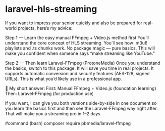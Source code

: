 # laravel-hls-streaming

If you want to impress your senior quickly and also be prepared for real-world projects, here’s my advice:

Step 1 — Learn the easy manual FFmpeg + Video.js method first
You’ll understand the core concept of HLS streaming.
You’ll see how .m3u8 playlists and .ts chunks work.
No package magic — pure basics.
This will make you confident when someone says “make streaming like YouTube.”

Step 2 — Then learn Laravel-FFmpeg (ProtoneMedia)
Once you understand the basics, switch to this package.
It will save you time in real projects.
It supports automatic conversion and security features (AES-128, signed URLs).
This is what you’d likely use in a professional app.

📌 My short answer:
First: Manual FFmpeg + Video.js (foundation learning)
Then: Laravel-FFmpeg (for production use)

If you want, I can give you both versions side-by-side in one document so you learn the basics first and then see the Laravel-FFmpeg way right after. That will make you a streaming pro in 1–2 days.



#command (bash)
composer require pbmedia/laravel-ffmpeg
